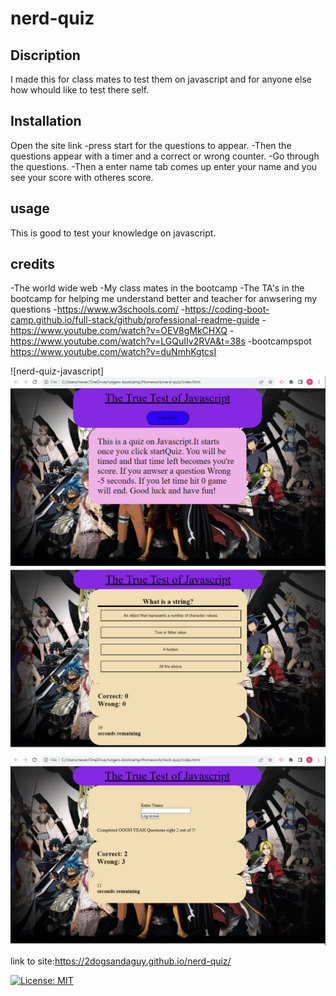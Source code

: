 # nerd-quiz

## Discription

I made this for class mates to test them on javascript and for anyone else how whould like to test there self.


## Installation
Open the site link
 -press start for the questions to appear.
 -Then the questions appear with a timer and a correct or wrong counter.
 -Go through the questions.
 -Then a enter name tab comes up enter your name and you see your score with otheres score.



## usage
This is good to test your knowledge on javascript.  

## credits
-The world wide web
-My class mates in the bootcamp
-The TA's in the bootcamp for helping me understand better and teacher for anwsering my questions
-https://www.w3schools.com/ 
-https://coding-boot-camp.github.io/full-stack/github/professional-readme-guide
-https://www.youtube.com/watch?v=OEV8gMkCHXQ
-https://www.youtube.com/watch?v=LGQuIIv2RVA&t=38s
-bootcampspot
https://www.youtube.com/watch?v=duNmhKgtcsI


![nerd-quiz-javascript]
![nerd-quiz-javascript ](/assets/images/Screenshot%202023-07-29%20133137.png)
![nerd-quiz-javascript ](/assets/images/Screenshot%202023-07-29%20133209.png)
![nerd-quiz-javascript ](/assets/images/Screenshot%202023-07-29%20133229.png)





link to site:https://2dogsandaguy.github.io/nerd-quiz/


[![License: MIT](https://img.shields.io/badge/License-MIT-yellow.svg)](https://opensource.org/licenses/MIT)


